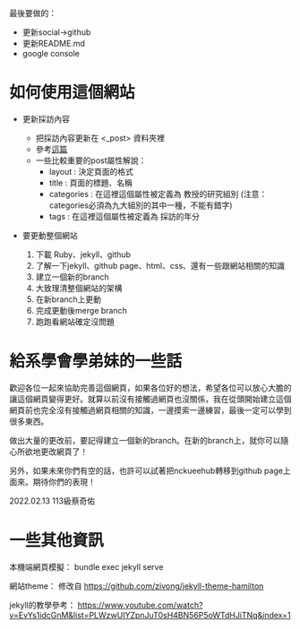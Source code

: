 最後要做的：
- 更新social->github
- 更新README.md
- google console

# 如何使用這個網站

- 更新採訪內容
  - 把採訪內容更新在 <_post> 資料夾裡
  - 參考[這篇](_post/如何更新採訪結果.md)
  - 一些比較重要的post屬性解說：
    - layout : 決定頁面的格式
    - title : 頁面的標題、名稱
    - categories : 在這裡這個屬性被定義為 教授的研究組別
      (注意：categories必須為九大組別的其中一種，不能有錯字)
    - tags : 在這裡這個屬性被定義為 採訪的年分

- 要更動整個網站
  1. 下載 Ruby、jekyll、github
  2. 了解一下jekyll、github page、html、css、還有一些跟網站相關的知識
  3. 建立一個新的branch
  4. 大致理清整個網站的架構
  5. 在新branch上更動
  6. 完成更動後merge branch
  7. 跑跑看網站確定沒問題

# 給系學會學弟妹的一些話

歡迎各位一起來協助完善這個網頁，如果各位好的想法，希望各位可以放心大膽的讓這個網頁變得更好。就算以前沒有接觸過網頁也沒關係，我在從頭開始建立這個網頁前也完全沒有接觸過網頁相關的知識，一邊摸索一邊練習，最後一定可以學到很多東西。

做出大量的更改前，要記得建立一個新的branch。在新的branch上，就你可以隨心所欲地更改網頁了！

另外，如果未來你們有空的話，也許可以試著把nckueehub轉移到github page上面來。期待你們的表現！

2022.02.13 113級蔡奇佑

# 一些其他資訊

本機端網頁模擬：
    bundle exec jekyll serve

網站theme：
修改自 <https://github.com/zivong/jekyll-theme-hamilton>

jekyll的教學參考：
<https://www.youtube.com/watch?v=EvYs1idcGnM&list=PLWzwUIYZpnJuT0sH4BN56P5oWTdHJiTNq&index=1>

